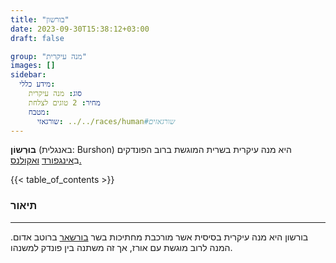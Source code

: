 ```yaml
---
title: "בורשון"
date: 2023-09-30T15:38:12+03:00
draft: false

group: "מנה עיקרית"
images: []
sidebar:
  מידע כללי:
    סוג: מנה עיקרית
    מחיר: 2 טוגים לצלחת
    מטבח:
      שורגאזי: ../../races/human#שורגאזים
---
```


**בוּרְשוֹן** (באנגלית: Burshon) היא מנה עיקרית בשרית המוגשת ברוב הפונדקים ב[אינגפורד](../../kingdoms/ingford) [ואקולנס.](../../kingdoms/akolance)

<!--more-->

{{< table_of_contents >}}

### תיאור

---

בורשון היא מנה עיקרית בסיסית אשר מורכבת מחתיכות בשר [בורשאר](../../creatures/burshar) ברוטב אדום. המנה לרוב מוגשת עם אורז, אך זה משתנה בין פונדק למשנהו.
